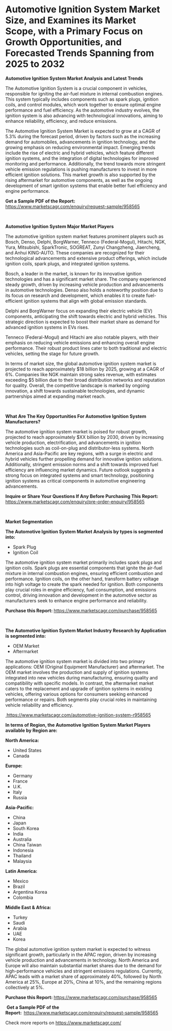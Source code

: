 <p><h1>Automotive Ignition System Market Size, and Examines its Market Scope, with a Primary Focus on Growth Opportunities, and Forecasted Trends Spanning from 2025 to 2032</h1></p><p><strong>Automotive Ignition System Market Analysis and Latest Trends</strong></p>
<p><p>The Automotive Ignition System is a crucial component in vehicles, responsible for igniting the air-fuel mixture in internal combustion engines. This system typically includes components such as spark plugs, ignition coils, and control modules, which work together to ensure optimal engine performance and fuel efficiency. As the automotive industry evolves, the ignition system is also advancing with technological innovations, aiming to enhance reliability, efficiency, and reduce emissions.</p><p>The Automotive Ignition System Market is expected to grow at a CAGR of 5.3% during the forecast period, driven by factors such as the increasing demand for automobiles, advancements in ignition technology, and the growing emphasis on reducing environmental impact. Emerging trends include the rise of electric and hybrid vehicles, which feature different ignition systems, and the integration of digital technologies for improved monitoring and performance. Additionally, the trend towards more stringent vehicle emission regulations is pushing manufacturers to invest in more efficient ignition solutions. This market growth is also supported by the rising aftermarket for automotive components, as well as the ongoing development of smart ignition systems that enable better fuel efficiency and engine performance.</p></p>
<p><strong>Get a Sample PDF of the Report:&nbsp;</strong> <a href="https://www.marketscagr.com/enquiry/request-sample/958565?utm_campaign=3263&utm_medium=2&utm_source=Github&utm_content=ia&utm_term=30032025&utm_id=automotive-ignition-system">https://www.marketscagr.com/enquiry/request-sample/958565</a></p>
<p>&nbsp;</p>
<p><strong>Automotive Ignition System Major Market Players</strong></p>
<p><p>The automotive ignition system market features prominent players such as Bosch, Denso, Delphi, BorgWarner, Tenneco (Federal-Mogul), Hitachi, NGK, Yura, Mitsubishi, SparkTronic, SOGREAT, Zunyi Changzheng, Jiaercheng, and Anhui KING-AUTO. These companies are recognized for their technological advancements and extensive product offerings, which include ignition coils, spark plugs, and integrated ignition systems.</p><p>Bosch, a leader in the market, is known for its innovative ignition technologies and has a significant market share. The company experienced steady growth, driven by increasing vehicle production and advancements in automotive technologies. Denso also holds a noteworthy position due to its focus on research and development, which enables it to create fuel-efficient ignition systems that align with global emission standards.</p><p>Delphi and BorgWarner focus on expanding their electric vehicle (EV) components, anticipating the shift towards electric and hybrid vehicles. This strategic direction is expected to boost their market share as demand for advanced ignition systems in EVs rises.</p><p>Tenneco (Federal-Mogul) and Hitachi are also notable players, with their emphasis on reducing vehicle emissions and enhancing overall engine performance. Their robust product lines cater to both traditional and electric vehicles, setting the stage for future growth.</p><p>In terms of market size, the global automotive ignition system market is projected to reach approximately $18 billion by 2025, growing at a CAGR of 6%. Companies like NGK maintain strong sales revenue, with estimates exceeding $5 billion due to their broad distribution networks and reputation for quality. Overall, the competitive landscape is marked by ongoing innovation, a shift towards sustainable technologies, and dynamic partnerships aimed at expanding market reach.</p></p>
<p>&nbsp;</p>
<p><strong>What Are The Key Opportunities For Automotive Ignition System Manufacturers?</strong></p>
<p><p>The automotive ignition system market is poised for robust growth, projected to reach approximately $XX billion by 2030, driven by increasing vehicle production, electrification, and advancements in ignition technologies such as coil-on-plug and distributor-less systems. North America and Asia-Pacific are key regions, with a surge in electric and hybrid vehicles further propelling demand for innovative ignition solutions. Additionally, stringent emission norms and a shift towards improved fuel efficiency are influencing market dynamics. Future outlook suggests a strong focus on integrated systems and smart technology, positioning ignition systems as critical components in automotive engineering advancements.</p></p>
<p><strong>Inquire or Share Your Questions If Any Before Purchasing This Report:</strong> <a href="https://www.marketscagr.com/enquiry/pre-order-enquiry/958565?utm_campaign=3263&utm_medium=2&utm_source=Github&utm_content=ia&utm_term=30032025&utm_id=automotive-ignition-system">https://www.marketscagr.com/enquiry/pre-order-enquiry/958565</a></p>
<p>&nbsp;</p>
<p><strong>Market Segmentation</strong></p>
<p><strong>The Automotive Ignition System Market Analysis by types is segmented into:</strong></p>
<p><ul><li>Spark Plug</li><li>Ignition Coil</li></ul></p>
<p><p>The automotive ignition system market primarily includes spark plugs and ignition coils. Spark plugs are essential components that ignite the air-fuel mixture in internal combustion engines, ensuring efficient combustion and performance. Ignition coils, on the other hand, transform battery voltage into high voltage to create the spark needed for ignition. Both components play crucial roles in engine efficiency, fuel consumption, and emissions control, driving innovation and development in the automotive sector as manufacturers seek to enhance engine performance and reliability.</p></p>
<p><strong>Purchase this Report:&nbsp;</strong><a href="https://www.marketscagr.com/purchase/958565?utm_campaign=3263&utm_medium=2&utm_source=Github&utm_content=ia&utm_term=30032025&utm_id=automotive-ignition-system">https://www.marketscagr.com/purchase/958565</a></p>
<p>&nbsp;</p>
<p><strong>The Automotive Ignition System Market Industry Research by Application is segmented into:</strong></p>
<p><ul><li>OEM Market</li><li>Aftermarket</li></ul></p>
<p><p>The automotive ignition system market is divided into two primary applications: OEM (Original Equipment Manufacturer) and aftermarket. The OEM market involves the production and supply of ignition systems integrated into new vehicles during manufacturing, ensuring quality and compatibility with specific models. In contrast, the aftermarket market caters to the replacement and upgrade of ignition systems in existing vehicles, offering various options for consumers seeking enhanced performance or repairs. Both segments play crucial roles in maintaining vehicle reliability and efficiency.</p></p>
<p><a href="https://www.marketscagr.com/automotive-ignition-system-r958565?utm_campaign=3263&utm_medium=2&utm_source=Github&utm_content=ia&utm_term=30032025&utm_id=automotive-ignition-system">&nbsp;https://www.marketscagr.com/automotive-ignition-system-r958565</a></p>
<p><strong>In terms of Region, the Automotive Ignition System Market Players available by Region are:</strong></p>
<p>
    <p> <strong> North America: </strong>
        <ul>
            <li>United States</li>
            <li>Canada</li>
        </ul>
        </p> 
    <p> <strong> Europe: </strong>
        <ul>
            <li>Germany</li>
            <li>France</li>
            <li>U.K.</li>
            <li>Italy</li>
            <li>Russia</li>
        </ul>
        </p> 
    <p> <strong> Asia-Pacific: </strong>
        <ul>
            <li>China</li>
            <li>Japan</li>
            <li>South Korea</li>
            <li>India</li>
            <li>Australia</li>
            <li>China Taiwan</li>
            <li>Indonesia</li>
            <li>Thailand</li>
            <li>Malaysia</li>
        </ul>
        </p> 
    <p> <strong> Latin America: </strong>
        <ul>
            <li>Mexico</li>
            <li>Brazil</li>
            <li>Argentina Korea</li>
            <li>Colombia</li>
        </ul>
        </p> 
    <p> <strong> Middle East & Africa: </strong>
        <ul>
            <li>Turkey</li>
            <li>Saudi</li>
            <li>Arabia</li>
            <li>UAE</li>
            <li>Korea</li>
        </ul>
    </p>
    </p>
<p><p>The global automotive ignition system market is expected to witness significant growth, particularly in the APAC region, driven by increasing vehicle production and advancements in technology. North America and Europe will also maintain substantial market shares due to the demand for high-performance vehicles and stringent emissions regulations. Currently, APAC leads with a market share of approximately 40%, followed by North America at 25%, Europe at 20%, China at 10%, and the remaining regions collectively at 5%.</p></p>
<p><strong>Purchase this Report: </strong><a href="https://www.marketscagr.com/purchase/958565?utm_campaign=3263&utm_medium=2&utm_source=Github&utm_content=ia&utm_term=30032025&utm_id=automotive-ignition-system">https://www.marketscagr.com/purchase/958565</a></p>
<p>&nbsp;<strong>Get a Sample PDF of the Report:&nbsp;&nbsp;</strong><a href="https://www.marketscagr.com/enquiry/request-sample/958565?utm_campaign=3263&utm_medium=2&utm_source=Github&utm_content=ia&utm_term=30032025&utm_id=automotive-ignition-system">https://www.marketscagr.com/enquiry/request-sample/958565</a></p>
<p><strong></strong></p>
<p>Check more reports on <a href="https://www.marketscagr.com/?utm_campaign=3263&utm_medium=2&utm_source=Github&utm_content=ia&utm_term=30032025&utm_id=automotive-ignition-system">https://www.marketscagr.com/</a></p>
